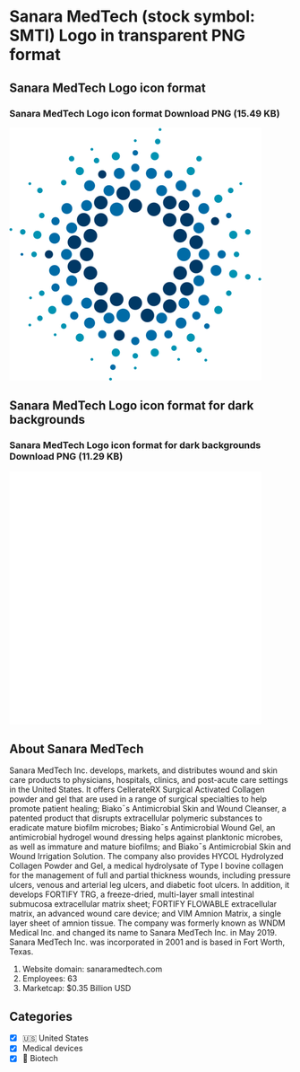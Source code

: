 # Sanara MedTech (stock symbol: SMTI) Logo in transparent PNG format

## Sanara MedTech Logo icon format

### Sanara MedTech Logo icon format Download PNG (15.49 KB)

![Sanara MedTech Logo icon format Download PNG (15.49 KB)](/img/orig/SMTI-d4f66b34.png)

## Sanara MedTech Logo icon format for dark backgrounds

### Sanara MedTech Logo icon format for dark backgrounds Download PNG (11.29 KB)

![Sanara MedTech Logo icon format for dark backgrounds Download PNG (11.29 KB)](/img/orig/SMTI.D-8c5637e7.png)

## About Sanara MedTech

Sanara MedTech Inc. develops, markets, and distributes wound and skin care products to physicians, hospitals, clinics, and post-acute care settings in the United States. It offers CellerateRX Surgical Activated Collagen powder and gel that are used in a range of surgical specialties to help promote patient healing; Biako¯s Antimicrobial Skin and Wound Cleanser, a patented product that disrupts extracellular polymeric substances to eradicate mature biofilm microbes; Biako¯s Antimicrobial Wound Gel, an antimicrobial hydrogel wound dressing helps against planktonic microbes, as well as immature and mature biofilms; and Biako¯s Antimicrobial Skin and Wound Irrigation Solution. The company also provides HYCOL Hydrolyzed Collagen Powder and Gel, a medical hydrolysate of Type I bovine collagen for the management of full and partial thickness wounds, including pressure ulcers, venous and arterial leg ulcers, and diabetic foot ulcers. In addition, it develops FORTIFY TRG, a freeze-dried, multi-layer small intestinal submucosa extracellular matrix sheet; FORTIFY FLOWABLE extracellular matrix, an advanced wound care device; and VIM Amnion Matrix, a single layer sheet of amnion tissue. The company was formerly known as WNDM Medical Inc. and changed its name to Sanara MedTech Inc. in May 2019. Sanara MedTech Inc. was incorporated in 2001 and is based in Fort Worth, Texas.

1. Website domain: sanaramedtech.com
2. Employees: 63
3. Marketcap: $0.35 Billion USD


## Categories
- [x] 🇺🇸 United States
- [x] Medical devices
- [x] 🧬 Biotech
